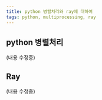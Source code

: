 ```yaml
---
title: python 병렬처리와 ray에 대하여
tags: python, multiprocessing, ray
---
```


## python 병렬처리

(내용 수정중)





## Ray

(내용 수정중)